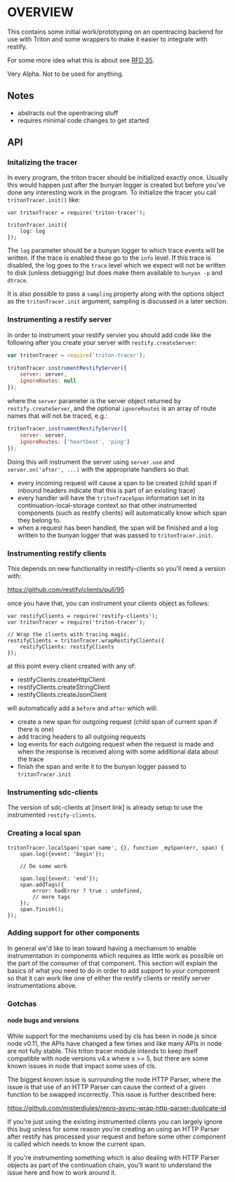 OVERVIEW
========

This contains some initial work/prototyping on an opentracing backend for use
with Triton and some wrappers to make it easier to integrate with restify.

For some more idea what this is about see [RFD 35](https://github.com/joyent/rfd/tree/master/rfd/0035).

Very Alpha. Not to be used for anything.


## Notes

 - abstracts out the opentracing stuff
 - requires minimal code changes to get started

## API

### Initalizing the tracer

In every program, the triton tracer should be initialized exactly once. Usually
this would happen just after the bunyan logger is created but before you've done
any interesting work in the program. To initialize the tracer you call
`tritonTracer.init()` like:

```
var tritonTracer = require('triton-tracer');

tritonTracer.init({
    log: log
});
```

The `log` parameter should be a bunyan logger to which trace events will be
written. If the trace is enabled these go to the `info` level. If this trace is
disabled, the log goes to the `trace` level which we expect will not be written
to disk (unless debugging) but does make them available to `bunyan -p` and
`dtrace`.

It is also possible to pass a `sampling` property along with the options object
as the `tritonTracer.init` argument, sampling is discussed in a later section.

### Instrumenting a restify server

In order to instrument your restify servier you should add code like the
following after you create your server with `restify.createServer`:

```js
var tritonTracer = require('triton-tracer');

tritonTracer.instrumentRestifyServer({
    server: server,
    ignoreRoutes: null
});
```

where the `server` parameter is the server object returned by `restify.createServer`,
and the optional `ignoreRoutes` is an array of route names that will not be
traced, e.g.:

```js
tritonTracer.instrumentRestifyServer({
    server: server,
    ignoreRoutes: ['heartbeat', 'ping']
});
```

Doing this will instrument the server using `server.use` and
`server.on('after', ...)` with the appropriate handlers so that:

 * every incoming request will cause a span to be created (child span if
   inbound headers indicate that this is part of an existing trace)
 * every handler will have the `tritonTraceSpan` information set in its
   continuation-local-storage context so that other instrumented components
   (such as restify clients) will automatically know which span they belong to.
 * when a request has been handled, the span will be finished and a log written
   to the bunyan logger that was passed to `tritonTracer.init`.


### Instrumenting restify clients

This depends on new functionality in restify-clients so you'll need a version with:

https://github.com/restify/clients/pull/95

once you have that, you can instrument your clients object as follows:

```
var restifyClients = require('restify-clients');
var tritonTracer = require('triton-tracer');

// Wrap the clients with tracing magic.
restifyClients = tritonTracer.wrapRestifyClients({
    restifyClients: restifyClients
});
```

at this point every client created with any of:

 * restifyClients.createHttpClient
 * restifyClients.createStringClient
 * restifyClients.createJsonClient

will automatically add a `before` and `after` which will:

 * create a new span for outgoing request (child span of current span if there is one)
 * add tracing headers to all outgoing requests
 * log events for each outgoing request when the request is made and when the
   response is received along with some additional data about the trace
 * finish the span and write it to the bunyan logger passed to `tritonTracer.init`

### Instrumenting sdc-clients

The version of sdc-clients at [insert link] is already setup to use the
instrumented `restify-clients`.

### Creating a local span

```
tritonTracer.localSpan('span name', {}, function _mySpan(err, span) {
    span.log({event: 'begin'});

    // Do some work

    span.log({event: 'end'});
    span.addTags({
        error: hadError ? true : undefined,
        // more tags
    });
    span.finish();
});
```

### Adding support for other components

In general we'd like to lean toward having a mechanism to enable instrumentation
in components which requires as little work as possible on the part of the
consumer of that component. This section will explain the basics of what you
need to do in order to add support to your component so that it can work like
one of either the restify clients or restify server instrumentations above.

### Gotchas

#### node bugs and versions

While support for the mechanisms used by cls has been in node.js since node
v0.11, the APIs have changed a few times and like many APIs in node are not
fully stable. This triton tracer module intends to keep itself compatible with
node versions v4.x where x >= 5, but there are some known issues in node that
impact some uses of cls.

The biggest known issue is surrounding the node HTTP Parser, where the issue is
that use of an HTTP Parser can cause the context of a given function to be
swapped incorrectly. This issue is further described here:

https://github.com/misterdjules/repro-async-wrap-http-parser-duplicate-id

If you're just using the existing instrumented clients you can largely ignore
this bug unless for some reason you're creating an using an HTTP Parser after
restify has processed your request and before some other component is called
which needs to know the current span.

If you're instrumenting something which is also dealing with HTTP Parser objects
as part of the continuation chain, you'll want to understand the issue here and
how to work around it.

